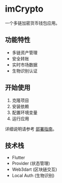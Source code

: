 # imCrypto

一个多链加密货币钱包应用。

## 功能特性

- 多链资产管理
- 安全转账
- 实时市场数据
- 生物识别认证

## 开始使用

1. 克隆项目
2. 安装依赖
3. 配置环境变量
4. 运行应用

详细说明请参考 [部署指南](doc/deploy.md)。

## 技术栈

- Flutter
- Provider (状态管理)
- Web3dart (区块链交互)
- Local Auth (生物识别)
